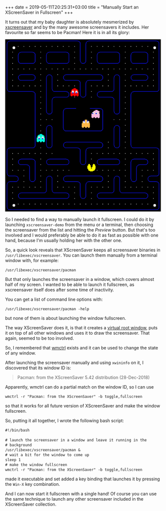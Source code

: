 +++ 
date = 2019-05-11T20:25:31+03:00
title = "Manually Start an XScreenSaver in Fullscreen"
+++

It turns out that my baby daughter is absolutely mesmerized by
[xscreensaver](https://www.jwz.org/xscreensaver/) and by the many
awesome screensavers it includes. Her favourite so far seems to be
Pacman! Here it is in all its glory:

![XScreenSaver Pacman](/images/xscreensaver-pacman.png)

So I needed to find a way to manually launch it fullscreen. I could do
it by launching `xscreensaver-demo` from the menu or a terminal, then
choosing the screensaver from the list and hitting the *Preview* button.
But that's too involved and I would preferably be able to do it as fast
as possible with one hand, because I'm usually holding her with the
other one.

So, a quick look reveals that XScreenSaver keeps all screensaver
binaries in `/usr/libexec/xscreensaver`. You can launch them manually
from a terminal window with, for example:

```
/usr/libexec/xscreensaver/pacman
```

But that only launches the screensaver in a window, which covers almost
half of my screen. I wanted to be able to launch it fullscreen, as
xscreensaver itself does after some time of inactivity.

You can get a list of command line options with:
```
/usr/libexec/xscreensaver/pacman -help
```
but none of them is about launching the window fullscreen.

The way XScreenSaver does it, is that it creates a
[virtual root window](https://en.wikipedia.org/wiki/Root_window),
puts it on top of all other windows and uses it to draw the screensaver.
That again, seemed to be too involved.

So, I remembered that
[wmctrl](http://tripie.sweb.cz/utils/wmctrl/)
exists and it can be used to change the state of any window.

After launching the screensaver manually and using `xwininfo` on it, I
discovered that its window ID is:

> Pacman: from the XScreenSaver 5.42 distribution (28-Dec-2018)

Apparently, wmctrl can do a partial match on the window ID, so I can use
```
wmctrl -r "Pacman: from the XScreenSaver" -b toggle,fullscreen
```
so that it works for all future version of XScreenSaver and make the
window fullscreen.

So, putting it all together, I wrote the following bash script:
```
#!/bin/bash

# launch the screensaver in a window and leave it running in the
# background
/usr/libexec/xscreensaver/pacman &
# wait a bit for the window to come up
sleep 1
# make the window fullscreen
wmctrl -r "Pacman: from the XScreenSaver" -b toggle,fullscreen
```
made it executable and set added a key binding that launches it by pressing
the `Win-X` key combination.

And I can now start it fullscreen with a single hand! Of course you can
use the same technique to launch any other screensaver included in the
XScreenSaver collection.
